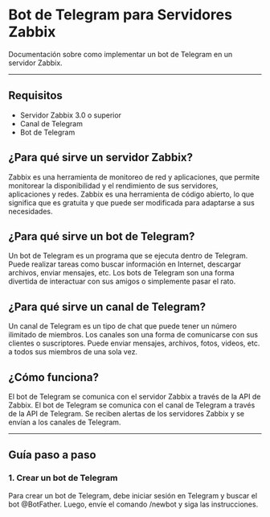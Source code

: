 # Bot de Telegram para Servidores Zabbix

Documentación sobre como implementar un bot de Telegram en un servidor Zabbix.

---

## Requisitos

* Servidor Zabbix 3.0 o superior
* Canal de Telegram
* Bot de Telegram

## ¿Para qué sirve un servidor Zabbix?

Zabbix es una herramienta de monitoreo de red y aplicaciones, que permite monitorear la disponibilidad y el rendimiento de sus servidores, aplicaciones y redes. Zabbix es una herramienta de código abierto, lo que significa que es gratuita y que puede ser modificada para adaptarse a sus necesidades.

## ¿Para qué sirve un bot de Telegram?

Un bot de Telegram es un programa que se ejecuta dentro de Telegram. Puede realizar tareas como buscar información en Internet, descargar archivos, enviar mensajes, etc. Los bots de Telegram son una forma divertida de interactuar con sus amigos o simplemente pasar el rato.

## ¿Para qué sirve un canal de Telegram?

Un canal de Telegram es un tipo de chat que puede tener un número ilimitado de miembros. Los canales son una forma de comunicarse con sus clientes o suscriptores. Puede enviar mensajes, archivos, fotos, videos, etc. a todos sus miembros de una sola vez.

## ¿Cómo funciona?

El bot de Telegram se comunica con el servidor Zabbix a través de la API de Zabbix. El bot de Telegram se comunica con el canal de Telegram a través de la API de Telegram. Se reciben alertas de los servidores Zabbix y se envían a los canales de Telegram.

---

## Guía paso a paso

### 1. Crear un bot de Telegram

Para crear un bot de Telegram, debe iniciar sesión en Telegram y buscar el bot @BotFather. Luego, envíe el comando /newbot y siga las instrucciones.

